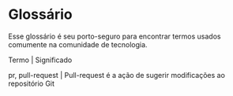 # Glossário

Esse glossário é seu porto-seguro para encontrar termos usados comumente na comunidade de tecnologia.

Termo | Significado



pr, pull-request | Pull-request é a ação de sugerir modificações ao repositório Git
